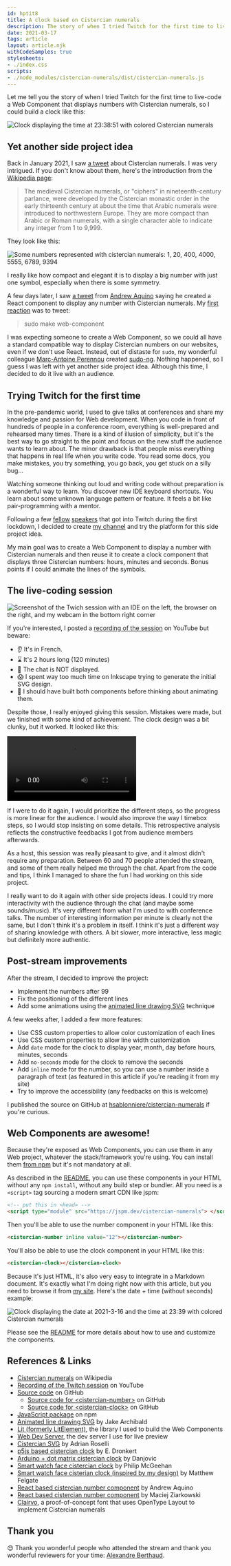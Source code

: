 ```yaml
---
id: hptit8
title: A clock based on Cistercian numerals
description: The story of when I tried Twitch for the first time to live-code a Web Component that displays numbers with Cistercian numerals, so I could build a clock.
date: 2021-03-17
tags: article
layout: article.njk
withCodeSamples: true
stylesheets:
- ./index.css
scripts:
- ./node_modules/cistercian-numerals/dist/cistercian-numerals.js
---
```


Let me tell you the story of when I tried Twitch for the first time to live-code a Web Component that displays numbers with Cistercian numerals, so I could build a clock like this:

<p>
  <cistercian-clock>
    <img src="./cistercian-clock-time.png" alt="Clock displaying the time at 23:38:51 with colored Cistercian numerals">
  </cistercian-clock>
</p>

## Yet another side project idea

Back in January 2021, I saw [a tweet](https://twitter.com/Rainmaker1973/status/1348307518045507584) about Cistercian numerals.
I was very intrigued.
If you don't know about them, here's the introduction from the [Wikipedia page](https://en.wikipedia.org/wiki/Cistercian_numerals):

> The medieval Cistercian numerals, or "ciphers" in nineteenth-century parlance, were developed by the Cistercian monastic order in the early thirteenth century at about the time that Arabic numerals were introduced to northwestern Europe. They are more compact than Arabic or Roman numerals, with a single character able to indicate any integer from 1 to 9,999.

They look like this:

![Some numbers represented with cistercian numerals: 1, 20, 400, 4000, 5555, 6789, 9394](./wikipedia-cistercian-numerals.png)

I really like how compact and elegant it is to display a big number with just one symbol, especially when there is some symmetry.

A few days later, I saw [a tweet](https://twitter.com/aqandrew/status/1349762018639638528) from [Andrew Aquino](https://twitter.com/aqandrew) saying he created a React component to display any number with Cistercian numerals.
My [first reaction](https://twitter.com/hsablonniere/status/1357079582499876867) was to tweet:

> sudo make web-component

I was expecting someone to create a Web Component, so we could all have a standard compatible way to display Cistercian numbers on our websites, even if we don't use React.
Instead, out of distaste for `sudo`, my wonderful colleague [Marc-Antoine Perennou](https://twitter.com/Keruspe/) created [sudo-ng](https://github.com/Keruspe/sudo-ng).
Nothing happened, so I guess I was left with yet another side project idea.
Although this time, I decided to do it live with an audience.

## Trying Twitch for the first time

In the pre-pandemic world, I used to give talks at conferences and share my knowledge and passion for Web development.
When you code in front of hundreds of people in a conference room, everything is well-prepared and rehearsed many times.
There is a kind of illusion of simplicity, but it's the best way to go straight to the point and focus on the new stuff the audience wants to learn about.
The minor drawback is that people miss everything that happens in real life when you write code.
You read some docs, you make mistakes, you try something, you go back, you get stuck on a silly bug...

Watching someone thinking out loud and writing code without preparation is a wonderful way to learn.
You discover new IDE keyboard shortcuts.
You learn about some unknown language pattern or feature.
It feels a bit like pair-programming with a mentor.

Following a few [fellow](https://www.twitch.tv/nullpointeur) [speakers](https://www.twitch.tv/k33g_org) that got into Twitch during the first lockdown, I decided to create [my channel](https://www.twitch.tv/hsablonniere) and try the platform for this side project idea.

My main goal was to create a Web Component to display a number with Cistercian numerals and then reuse it to create a clock component that displays three Cistercian numbers: hours, minutes and seconds.
Bonus points if I could animate the lines of the symbols.

## The live-coding session

![Screenshot of the Twich session with an IDE on the left, the browser on the right, and my webcam in the bottom right corner](./twitch-session-screencap.png)

If you're interested, I posted a [recording of the session](https://www.youtube.com/watch?v=88AKamcJ-bY) on YouTube but beware:

* 👂 It's in French.
* ⌛ It's 2 hours long (<cistercian-number inline value="120">120</cistercian-number> minutes)
* 💬 The chat is NOT displayed.
* 😱 I spent way too much time on Inkscape trying to generate the initial SVG design.
* 🚧 I should have built both components before thinking about animating them.

Despite those, I really enjoyed giving this session.
Mistakes were made, but we finished with some kind of achievement.
The clock design was a bit clunky, but it worked.
It looked like this:

<video controls>
  <source src="./cistercian-clock-at-the-end-of-the-stream.mp4" type="video/mp4">
  Sorry, your browser doesn't support embedded videos.
</video>

If I were to do it again, I would prioritize the different steps, so the progress is more linear for the audience.
I would also improve the way I timebox steps, so I would stop insisting on some details.
This retrospective analysis reflects the constructive feedbacks I got from audience members afterwards.

As a host, this session was really pleasant to give, and it almost didn't require any preparation.
Between <cistercian-number inline value="60">60</cistercian-number> and <cistercian-number inline value="70">70</cistercian-number> people attended the stream, and some of them really helped me through the chat.
Apart from the code and tips, I think I managed to share the fun I had working on this side project.

I really want to do it again with other side projects ideas.
I could try more interactivity with the audience through the chat (and maybe some sounds/music).
It's very different from what I'm used to with conference talks.
The number of interesting information per minute is clearly not the same, but I don't think it's a problem in itself.
I think it's just a different way of sharing knowledge with others.
A bit slower, more interactive, less magic but definitely more authentic.

## Post-stream improvements

After the stream, I decided to improve the project:

* Implement the numbers after <cistercian-number inline value="99">99</cistercian-number>
* Fix the positioning of the different lines
* Add some animations using the [animated line drawing SVG](https://jakearchibald.com/2013/animated-line-drawing-svg/) technique 

A few weeks after, I added a few more features:

* Use CSS custom properties to allow color customization of each lines 
* Use CSS custom properties to allow line width customization 
* Add `date` mode for the clock to display year, month, day before hours, minutes, seconds
* Add `no-seconds` mode for the clock to remove the seconds
* Add `inline` mode for the number, so you can use a number inside a paragraph of text (as featured in this article if you're reading it from my site)
* Try to improve the accessibility (any feedbacks on this is welcome)

I published the source on GitHub at [hsablonniere/cistercian-numerals](https://github.com/hsablonniere/cistercian-numerals) if you're curious.

## Web Components are awesome!

Because they're exposed as Web Components, you can use them in any Web project, whatever the stack/framework you're using.
You can install them [from npm](https://www.npmjs.com/package/cistercian-numerals) but it's not mandatory at all.

As described in the [README](https://github.com/hsablonniere/cistercian-numerals/blob/master/README.md), you can use these components in your HTML without any `npm install`, without any build step or bundler.
All you need is a `<script>` tag sourcing a modern smart CDN like jspm:

```html
<!-- put this in <head> -->
<script type="module" src="https://jspm.dev/cistercian-numerals"> </script>
```

Then you'll be able to use the number component in your HTML like this:

```html
<cistercian-number inline value="12"></cistercian-number>
```

You'll also be able to use the clock component in your HTML like this:

```html
<cistercian-clock></cistercian-clock>
```

Because it's just HTML, it's also very easy to integrate in a Markdown document.
It's exactly what I'm doing right now with this article, but you need to browse it from [my site](https://www.hsablonniere.com).
Here's the date + time (without seconds) example:

<p>
  <cistercian-clock date no-seconds>
    <img src="./cistercian-clock-datetime.png" alt="Clock displaying the date at 2021-3-16 and the time at 23:39 with colored Cistercian numerals">
  </cistercian-clock>
</p>

Please see the [README](https://github.com/hsablonniere/cistercian-numerals/blob/master/README.md#components) for more details about how to use and customize the components.

## References & Links

* [Cistercian numerals](https://en.wikipedia.org/wiki/Cistercian_numerals) on Wikipedia
* [Recording of the Twitch session](https://www.youtube.com/watch?v=88AKamcJ-bY) on YouTube
* [Source code](https://github.com/hsablonniere/cistercian-numerals) on GitHub
  * [Source code for &lt;cistercian-number&gt;](https://github.com/hsablonniere/cistercian-numerals/blob/master/src/cistercian-number.js) on GitHub
  * [Source code for &lt;cistercian-clock&gt;](https://github.com/hsablonniere/cistercian-numerals/blob/master/src/cistercian-clock.js) on GitHub
* [JavaScript package](https://www.npmjs.com/package/cistercian-numerals) on npm
* [Animated line drawing SVG](https://jakearchibald.com/2013/animated-line-drawing-svg/) by Jake Archibald
* [Lit (formerly LitElement)](https://lit.dev/), the library I used to build the Web Components
* [Web Dev Server](https://modern-web.dev/docs/dev-server/overview/), the dev server I use for live preview
* [Cistercian SVG](https://adrianroselli.com/2021/02/cistercian-svg.html) by Adrian Roselli 
* [p5js based cistercian clock](https://ednl.github.io/cistercian-clock/?size=80) by E. Dronkert
* [Arduino + dot matrix cistercian clock](https://hackaday.io/project/178131-monklock) by Danjovic
* [Smart watch face cistercian clock](https://getwatchmaker.com/watchface/cistercian-clock) by Philip McGeehan
* [Smart watch face cisterian clock (inspired by my design)](https://matthewfelgate.wordpress.com/2023/06/26/the-revival-of-cistercian-numerals-a-journey-from-the-15th-century-to-modern-smartwatch/) by Matthew Felgate
* [React based cistercian number component](https://twitter.com/aqandrew/status/1349762018639638528) by Andrew Aquino
* [React based cistercian number component](https://mz8i.com/cistercian) by Maciej Ziarkowski
* [Clairvo](https://github.com/TiroTypeworks/Clairvo), a proof-of-concept font that uses OpenType Layout to implement Cistercian numerals

## Thank you

😍 Thank you wonderful people who attended the stream and thank you wonderful reviewers for your time: [Alexandre Berthaud](https://alexandre.berthaud.me/).
